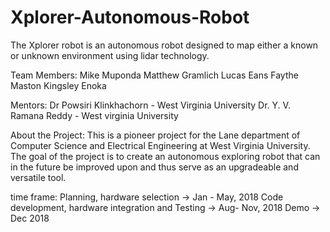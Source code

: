 # Xplorer-Autonomous-Robot
The Xplorer robot is an autonomous robot designed to map either a known or unknown environment using lidar technology.


Team Members: 
Mike Muponda
Matthew Gramlich 
Lucas Eans
Faythe Maston
Kingsley Enoka

Mentors: 
Dr Powsiri Klinkhachorn - West Virginia University
Dr. Y. V. Ramana Reddy - West virginia University

About the Project:
This is a pioneer project for the Lane department of Computer Science and Electrical Engineering at West Virginia University.
The goal of the project is to create an autonomous exploring robot that can in the future be improved upon and thus serve as an upgradeable and versatile tool.

time frame:
Planning, hardware selection -> Jan - May, 2018
Code development, hardware integration and Testing -> Aug- Nov, 2018
Demo -> Dec 2018

